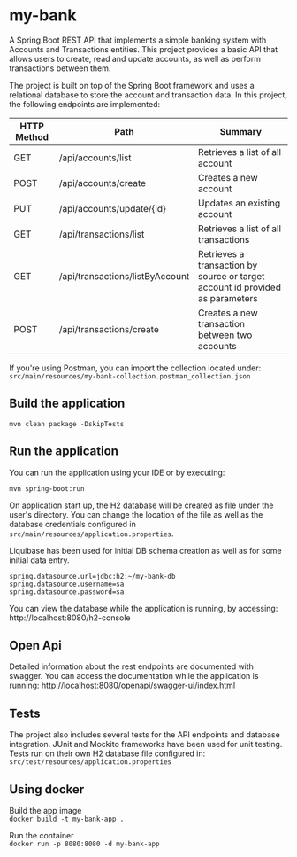 # my-bank

A Spring Boot REST API that implements a simple banking system with Accounts and Transactions entities. 
This project provides a basic API that allows users to create, read and update accounts, as well as perform transactions between them.

The project is built on top of the Spring Boot framework and uses a relational database to store the account and transaction data.
In this project, the following endpoints are implemented:

| HTTP Method | Path                            | Summary                                                                       |
|-------------|---------------------------------|-------------------------------------------------------------------------------|
| GET         | /api/accounts/list              | Retrieves a list of all account                                               |
| POST        | /api/accounts/create            | Creates a new account                                                         |
| PUT         | /api/accounts/update/{id}       | Updates an existing account                                                   |
| GET         | /api/transactions/list          | Retrieves a list of all transactions                                          |
| GET         | /api/transactions/listByAccount | Retrieves a transaction by source or target account id provided as parameters |
| POST        | /api/transactions/create        | Creates a new transaction between two accounts                                |



If you're using Postman, you can import the collection located under:
`src/main/resources/my-bank-collection.postman_collection.json`

## Build the application

`mvn clean package -DskipTests`

## Run the application

You can run the application using your IDE or by executing:

`mvn spring-boot:run`

On application start up, the H2 database will be created as file under the user's directory. 
You can change the location of the file as well as the database credentials configured in `src/main/resources/application.properties`.  

Liquibase has been used for initial DB schema creation as well as for some initial data entry.

`spring.datasource.url=jdbc:h2:~/my-bank-db`  
`spring.datasource.username=sa`  
`spring.datasource.password=sa`

You can view the database while the application is running,  by accessing: 
http://localhost:8080/h2-console



## Open Api
Detailed information about the rest endpoints are documented with swagger. You can access the documentation while the application is running:
http://localhost:8080/openapi/swagger-ui/index.html


## Tests
The project also includes several tests for the API endpoints and database integration. JUnit and Mockito frameworks have been used for unit testing.
Tests run on their own H2 database file configured in: `src/test/resources/application.properties`

## Using docker 

Build the app image   
`docker build -t my-bank-app . `

Run the container  
`docker run -p 8080:8080 -d my-bank-app`

